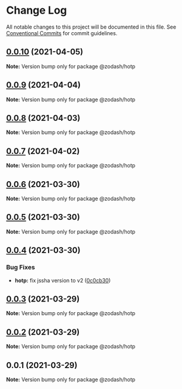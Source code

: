 # Change Log

All notable changes to this project will be documented in this file.
See [Conventional Commits](https://conventionalcommits.org) for commit guidelines.

## [0.0.10](https://github.com/zcorky/zodash/compare/@zodash/hotp@0.0.9...@zodash/hotp@0.0.10) (2021-04-05)

**Note:** Version bump only for package @zodash/hotp





## [0.0.9](https://github.com/zcorky/zodash/compare/@zodash/hotp@0.0.8...@zodash/hotp@0.0.9) (2021-04-04)

**Note:** Version bump only for package @zodash/hotp





## [0.0.8](https://github.com/zcorky/zodash/compare/@zodash/hotp@0.0.7...@zodash/hotp@0.0.8) (2021-04-03)

**Note:** Version bump only for package @zodash/hotp





## [0.0.7](https://github.com/zcorky/zodash/compare/@zodash/hotp@0.0.6...@zodash/hotp@0.0.7) (2021-04-02)

**Note:** Version bump only for package @zodash/hotp





## [0.0.6](https://github.com/zcorky/zodash/compare/@zodash/hotp@0.0.5...@zodash/hotp@0.0.6) (2021-03-30)

**Note:** Version bump only for package @zodash/hotp





## [0.0.5](https://github.com/zcorky/zodash/compare/@zodash/hotp@0.0.4...@zodash/hotp@0.0.5) (2021-03-30)

**Note:** Version bump only for package @zodash/hotp





## [0.0.4](https://github.com/zcorky/zodash/compare/@zodash/hotp@0.0.3...@zodash/hotp@0.0.4) (2021-03-30)


### Bug Fixes

* **hotp:** fix jssha version to v2 ([0c0cb30](https://github.com/zcorky/zodash/commit/0c0cb3046a5bad11507aff1c0dc8ad17f067ad01))





## [0.0.3](https://github.com/zcorky/zodash/compare/@zodash/hotp@0.0.2...@zodash/hotp@0.0.3) (2021-03-29)

**Note:** Version bump only for package @zodash/hotp





## [0.0.2](https://github.com/zcorky/zodash/compare/@zodash/hotp@0.0.1...@zodash/hotp@0.0.2) (2021-03-29)

**Note:** Version bump only for package @zodash/hotp





## 0.0.1 (2021-03-29)

**Note:** Version bump only for package @zodash/hotp
